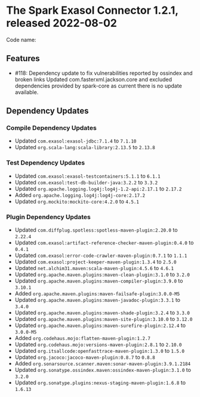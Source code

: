 # The Spark Exasol Connector 1.2.1, released 2022-08-02

Code name:

## Features

* #118: Dependency update to fix vulnerabilities reported by ossindex and broken links
Updated com.fasterxml.jackson.core and excluded dependencies provided by
spark-core as current there is no update available.

## Dependency Updates

### Compile Dependency Updates

* Updated `com.exasol:exasol-jdbc:7.1.4` to `7.1.10`
* Updated `org.scala-lang:scala-library:2.13.5` to `2.13.8`

### Test Dependency Updates

* Updated `com.exasol:exasol-testcontainers:5.1.1` to `6.1.1`
* Updated `com.exasol:test-db-builder-java:3.2.2` to `3.3.2`
* Updated `org.apache.logging.log4j:log4j-1.2-api:2.17.1` to `2.17.2`
* Added `org.apache.logging.log4j:log4j-core:2.17.2`
* Updated `org.mockito:mockito-core:4.2.0` to `4.5.1`

### Plugin Dependency Updates

* Updated `com.diffplug.spotless:spotless-maven-plugin:2.20.0` to `2.22.4`
* Updated `com.exasol:artifact-reference-checker-maven-plugin:0.4.0` to `0.4.1`
* Updated `com.exasol:error-code-crawler-maven-plugin:0.7.1` to `1.1.1`
* Updated `com.exasol:project-keeper-maven-plugin:1.3.4` to `2.5.0`
* Updated `net.alchim31.maven:scala-maven-plugin:4.5.6` to `4.6.1`
* Updated `org.apache.maven.plugins:maven-clean-plugin:3.1.0` to `3.2.0`
* Updated `org.apache.maven.plugins:maven-compiler-plugin:3.9.0` to `3.10.1`
* Added `org.apache.maven.plugins:maven-failsafe-plugin:3.0.0-M5`
* Updated `org.apache.maven.plugins:maven-javadoc-plugin:3.3.1` to `3.4.0`
* Updated `org.apache.maven.plugins:maven-shade-plugin:3.2.4` to `3.3.0`
* Updated `org.apache.maven.plugins:maven-site-plugin:3.10.0` to `3.12.0`
* Updated `org.apache.maven.plugins:maven-surefire-plugin:2.12.4` to `3.0.0-M5`
* Added `org.codehaus.mojo:flatten-maven-plugin:1.2.7`
* Updated `org.codehaus.mojo:versions-maven-plugin:2.8.1` to `2.10.0`
* Updated `org.itsallcode:openfasttrace-maven-plugin:1.3.0` to `1.5.0`
* Updated `org.jacoco:jacoco-maven-plugin:0.8.7` to `0.8.8`
* Added `org.sonarsource.scanner.maven:sonar-maven-plugin:3.9.1.2184`
* Updated `org.sonatype.ossindex.maven:ossindex-maven-plugin:3.1.0` to `3.2.0`
* Updated `org.sonatype.plugins:nexus-staging-maven-plugin:1.6.8` to `1.6.13`
